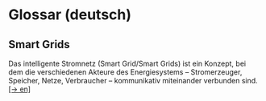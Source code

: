 # Glossar (deutsch)

## Smart Grids

Das intelligente Stromnetz (Smart Grid/Smart Grids) ist ein Konzept, bei
dem die verschiedenen Akteure des Energiesystems – Stromerzeuger, Speicher,
Netze, Verbraucher – kommunikativ miteinander verbunden sind.
[[-> en]](../05_glossary_en/all.md#smart-grids)
